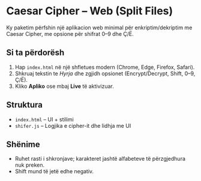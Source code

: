 # Caesar Cipher – Web (Split Files)

Ky paketim përfshin një aplikacion web minimal për enkriptim/dekriptim me Caesar Cipher,
me opsione për shifrat 0–9 dhe Ç/Ë.

## Si ta përdorësh
1) Hap `index.html` në një shfletues modern (Chrome, Edge, Firefox, Safari).
2) Shkruaj tekstin te *Hyrja* dhe zgjidh opsionet (Encrypt/Decrypt, Shift, 0–9, Ç/Ë).
3) Kliko **Apliko** ose mbaj **Live** të aktivizuar.

## Struktura
- `index.html` – UI + stilimi
- `shifer.js` – Logjika e cipher-it dhe lidhja me UI

## Shënime
- Ruhet rasti i shkronjave; karakteret jashtë alfabeteve të përzgjedhura nuk preken.
- Shift mund të jetë edhe negativ.
